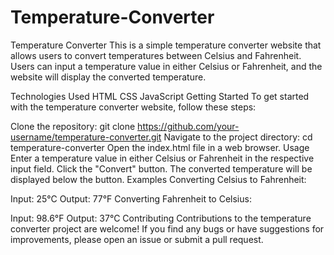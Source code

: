 # Temperature-Converter
Temperature Converter
This is a simple temperature converter website that allows users to convert temperatures between Celsius and Fahrenheit. Users can input a temperature value in either Celsius or Fahrenheit, and the website will display the converted temperature.

Technologies Used
HTML
CSS
JavaScript
Getting Started
To get started with the temperature converter website, follow these steps:

Clone the repository:
git clone https://github.com/your-username/temperature-converter.git
Navigate to the project directory:
cd temperature-converter
Open the index.html file in a web browser.
Usage
Enter a temperature value in either Celsius or Fahrenheit in the respective input field.
Click the "Convert" button.
The converted temperature will be displayed below the button.
Examples
Converting Celsius to Fahrenheit:

Input: 25°C
Output: 77°F
Converting Fahrenheit to Celsius:

Input: 98.6°F
Output: 37°C
Contributing
Contributions to the temperature converter project are welcome! If you find any bugs or have suggestions for improvements, please open an issue or submit a pull request.
